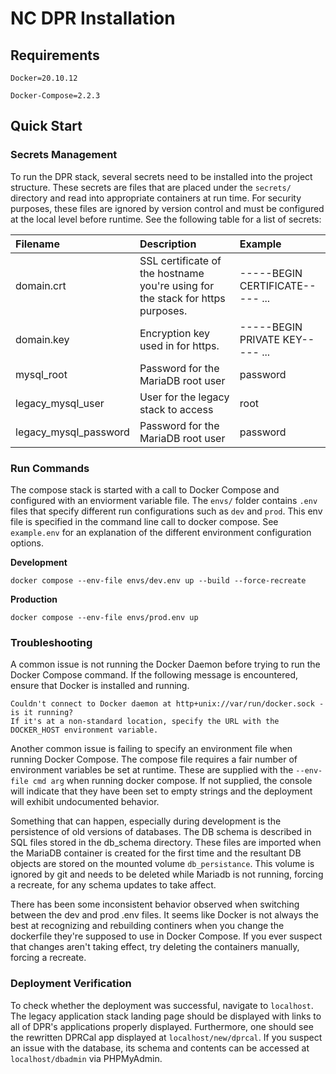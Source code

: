 # NC DPR Installation
## Requirements

    Docker=20.10.12	

    Docker-Compose=2.2.3

## Quick Start
### Secrets Management
To run the DPR stack, several secrets need to be installed into the project structure. These secrets are files that are placed under the `secrets/` directory and read into appropriate containers at run time. For security purposes, these files are ignored by version control and must be configured at the local level before runtime. See the following table for a list of secrets:

| Filename | Description | Example |
|:--- | :--- | :---|
| domain.crt | SSL certificate of the hostname you're using for the stack for https purposes. |-----BEGIN CERTIFICATE----- ... |
| domain.key | Encryption key used in for https. | -----BEGIN PRIVATE KEY----- ... |
| mysql_root | Password for the MariaDB root user | password |
| legacy_mysql_user | User for the legacy stack to access | root |
| legacy_mysql_password | Password for the MariaDB root user | password |

### Run Commands
The compose stack is started with a call to Docker Compose and configured with an enviorment variable file. The `envs/` folder contains `.env` files that specify different run configurations such as `dev` and `prod`. This env file is specified in the command line call to docker compose. See `example.env` for an explanation of the different environment configuration options.

**Development**

	docker compose --env-file envs/dev.env up --build --force-recreate
 
**Production**

	docker compose --env-file envs/prod.env up
 
### Troubleshooting
A common issue is not running the Docker Daemon before trying to run the Docker Compose command. If the following message is encountered, ensure that Docker is installed and running.

	Couldn't connect to Docker daemon at http+unix://var/run/docker.sock - is it running?
	If it's at a non-standard location, specify the URL with the DOCKER_HOST environment variable.

Another common issue is failing to specify an environment file when running Docker Compose. The compose file requires a fair number of environment variables be set at runtime. These are supplied with the `--env-file cmd arg` when running docker compose. If not supplied, the console will indicate that they have been set to empty strings and the deployment will exhibit undocumented behavior.

Something that can happen, especially during development is the persistence of old versions of databases. The DB schema is described in SQL files stored in the db_schema directory. These files are imported when the MariaDB container is created for the first time and the resultant DB objects are stored on the mounted volume `db_persistance`. This volume is ignored by git and needs to be deleted while Mariadb is not running, forcing a recreate, for any schema updates to take affect.

There has been some inconsistent behavior observed when switching between the dev and prod .env files. It seems like Docker is not always the best at recognizing and rebuilding continers when you change the dockerfile they're supposed to use in Docker Compose. If you ever suspect that changes aren't taking effect, try deleting the containers manually, forcing a recreate.

### Deployment Verification
To check whether the deployment was successful, navigate to `localhost`. The legacy application stack landing page should be displayed with links to all of DPR's applications properly displayed. Furthermore, one should see the rewritten DPRCal app displayed at `localhost/new/dprcal`. If you suspect an issue with the database, its schema and contents can be accessed at `localhost/dbadmin` via PHPMyAdmin.

